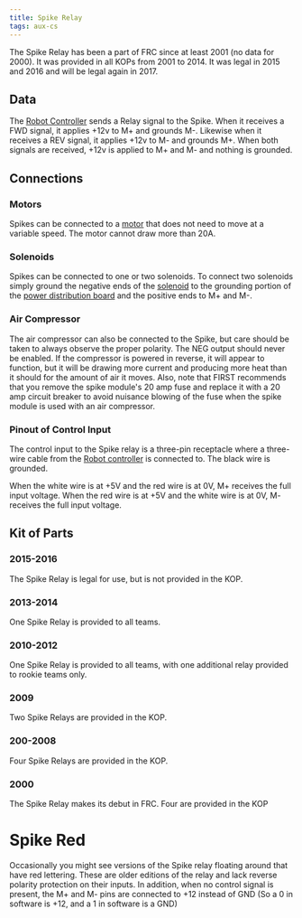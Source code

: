 ```yaml
---
title: Spike Relay
tags: aux-cs
---
```


The Spike Relay has been a part of FRC since at least 2001 (no data for 2000). It was provided in all KOPs from 2001 to 2014. It was legal in 2015 and 2016 and will be legal again in 2017.

## Data

The [Robot Controller](robot-controller) sends
a Relay signal to the Spike. When it receives a FWD signal, it applies +12v to
M+ and grounds M-. Likewise when it receives a REV signal, it applies +12v to
M- and grounds M+. When both signals are received, +12v is applied to M+ and
M- and nothing is grounded.


## Connections


### Motors

Spikes can be connected to a [motor](motor) that does not
need to move at a variable speed. The motor cannot draw more than 20A.


### Solenoids

Spikes can be connected to one or two solenoids. To connect two solenoids
simply ground the negative ends of the [solenoid](solenoid) to the grounding portion of the [power distribution board](power-distribution-board) and the positive ends to M+
and M-.


### Air Compressor

The air compressor can also be connected to the Spike, but care should be
taken to always observe the proper polarity. The NEG output should never be
enabled. If the compressor is powered in reverse, it will appear to function,
but it will be drawing more current and producing more heat than it should for
the amount of air it moves. Also, note that FIRST recommends that you remove
the spike module's 20 amp fuse and replace it with a 20 amp circuit breaker to
avoid nuisance blowing of the fuse when the spike module is used with an air
compressor.


### Pinout of Control Input

The control input to the Spike relay is a three-pin receptacle where a three-
wire cable from the [Robot controller](robot-controller) is connected to. The black wire is grounded.

When the white wire is at +5V and the red wire is at 0V, M+ receives the full
input voltage. When the red wire is at +5V and the white wire is at 0V, M-
receives the full input voltage.

## Kit of Parts

### 2015-2016

The Spike Relay is legal for use, but is not provided in the KOP.

### 2013-2014

One Spike Relay is provided to all teams.

### 2010-2012

One Spike Relay is provided to all teams, with one additional relay provided to rookie teams only.

### 2009

Two Spike Relays are provided in the KOP.

### 200-2008

Four Spike Relays are provided in the KOP.

### 2000
The Spike Relay makes its debut in FRC. Four are provided in the KOP


#  Spike Red

Occasionally you might see versions of the Spike relay floating around that
have red lettering. These are older editions of the relay and lack reverse
polarity protection on their inputs. In addition, when no control signal is
present, the M+ and M- pins are connected to +12 instead of GND (So a 0 in
software is +12, and a 1 in software is a GND)
